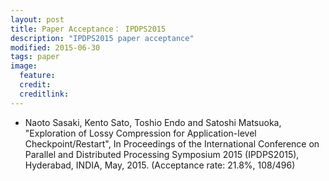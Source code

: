 ```yaml
---
layout: post
title: Paper Acceptance： IPDPS2015
description: "IPDPS2015 paper acceptance"
modified: 2015-06-30
tags: paper
image:
  feature: 
  credit: 
  creditlink: 
---
```


- Naoto Sasaki, Kento Sato, Toshio Endo and Satoshi Matsuoka, "Exploration of Lossy Compression for Application-level Checkpoint/Restart", In Proceedings of the International Conference on Parallel and Distributed Processing Symposium 2015 (IPDPS2015), Hyderabad, INDIA, May, 2015. (Acceptance rate: 21.8%, 108/496)
